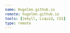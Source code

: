 ```yaml
---
name: Hugolmn.github.io
remote: hugolmn.github.io
tools: [Jekyll, Liquid, CSS]
type: remote
---
```

